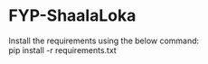 # FYP-ShaalaLoka

Install the requirements using the below command:  
pip install -r requirements.txt
